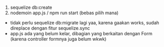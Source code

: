 1. sequelize db:create
2. nodemoin app.js / npm run start (bebas pilih mana)

- tidak perlu sequelize db:migrate lagi yaa, karena gaakan works, sudah direplace dengan fitur sequelize.sync
- app.js ada yang belum kelar, dibagian yang berkaitan dengan Form (karena controller formnya juga belum wkwk)